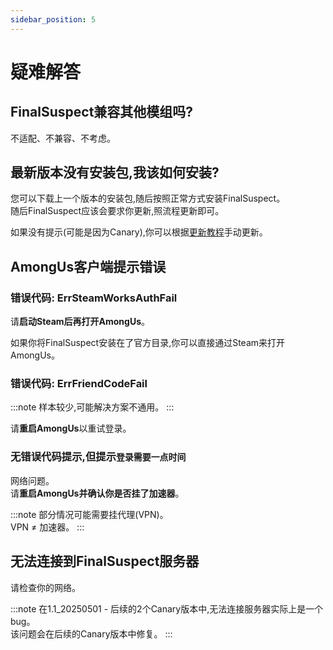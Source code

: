 ```yaml
---
sidebar_position: 5
---
```

# 疑难解答

## FinalSuspect兼容其他模组吗?

不适配、不兼容、不考虑。

## 最新版本没有安装包,我该如何安装?

您可以下载上一个版本的安装包,随后按照正常方式安装FinalSuspect。\
随后FinalSuspect应该会要求你更新,照流程更新即可。

如果没有提示(可能是因为Canary),你可以根据[更新教程](Guide/Update#手动更新)手动更新。

## AmongUs客户端提示错误

### 错误代码: ErrSteamWorksAuthFail

请**启动Steam后再打开AmongUs**。

如果你将FinalSuspect安装在了官方目录,你可以直接通过Steam来打开AmongUs。

### 错误代码: ErrFriendCodeFail

:::note 样本较少,可能解决方案不通用。
:::

请**重启AmongUs**以重试登录。

### 无错误代码提示,但提示`登录需要一点时间`

网络问题。\
请**重启AmongUs并确认你是否挂了加速器**。

:::note
部分情况可能需要挂代理(VPN)。\
VPN ≠ 加速器。
:::

## 无法连接到FinalSuspect服务器

请检查你的网络。

:::note
在1.1_20250501 - 后续的2个Canary版本中,无法连接服务器实际上是一个bug。\
该问题会在后续的Canary版本中修复。
:::